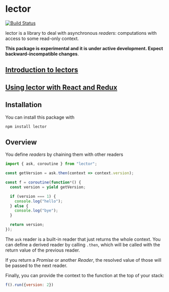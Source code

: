 lector
============

[![Build Status](https://travis-ci.org/davazp/lector.svg?branch=master)](https://travis-ci.org/davazp/lector)

lector is a library to deal with asynchronous *readers*:
computations with access to some read-only context.

**This package is experimental and it is under active development. Expect backward-incompatible changes**.

## [Introduction to lectors](./doc/tutorial.md)
## [Using lector with React and Redux](./doc/react-redux-integration.md)

## Installation

You can install this package with

```shell
npm install lector
```

## Overview

You define *readers* by chaining them with other readers

```javascript
import { ask, coroutine } from "lector";

const getVersion = ask.then(context => context.version);

const f = coroutine(function*() {
  const version = yield getVersion;

  if (version === 1) {
    console.log("hello");
  } else {
    console.log("bye");
  }

  return version;
});
```

The `ask` reader is a built-in reader that just returns the whole
context. You can define a derived reader by calling `.then`, which
will be called with the return value of the previous reader.

If you return a *Promise* or another *Reader*, the resolved value of
those will be passed to the next reader.

Finally, you can provide the context to the function at the top of
your stack:

```javascript
f().run({version: 2})
```
